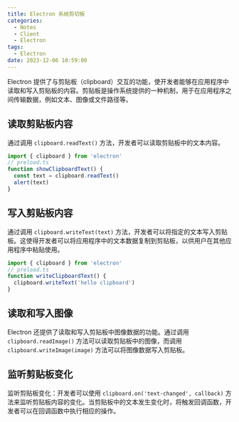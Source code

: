 ```yaml
---
title: Electron 系统剪切板
categories:
  - Notes
  - Client
  - Electron
tags:
  - Electron
date: 2023-12-06 10:59:00
---
```


Electron 提供了与剪贴板（clipboard）交互的功能，使开发者能够在应用程序中读取和写入剪贴板的内容。剪贴板是操作系统提供的一种机制，用于在应用程序之间传输数据，例如文本、图像或文件路径等。

## 读取剪贴板内容

通过调用 `clipboard.readText()` 方法，开发者可以读取剪贴板中的文本内容。

<!-- more -->

```ts
import { clipboard } from 'electron'
// preload.ts
function showClipboardText() {
  const text = clipboard.readText()
  alert(text)
}
```

## 写入剪贴板内容

通过调用 `clipboard.writeText(text)` 方法，开发者可以将指定的文本写入剪贴板。这使得开发者可以将应用程序中的文本数据复制到剪贴板，以供用户在其他应用程序中粘贴使用。

```ts
import { clipboard } from 'electron'
// preload.ts
function writeClipboardText() {
  clipboard.writeText('hello clipboard')
}
```

## 读取和写入图像

Electron 还提供了读取和写入剪贴板中图像数据的功能。通过调用 `clipboard.readImage()` 方法可以读取剪贴板中的图像，而调用 `clipboard.writeImage(image)` 方法可以将图像数据写入剪贴板。

## 监听剪贴板变化

监听剪贴板变化：开发者可以使用 `clipboard.on('text-changed', callback)` 方法来监听剪贴板内容的变化。当剪贴板中的文本发生变化时，将触发回调函数，开发者可以在回调函数中执行相应的操作。
